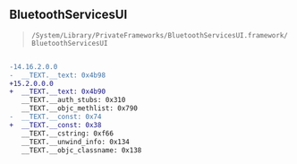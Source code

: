 ## BluetoothServicesUI

> `/System/Library/PrivateFrameworks/BluetoothServicesUI.framework/BluetoothServicesUI`

```diff

-14.16.2.0.0
-  __TEXT.__text: 0x4b98
+15.2.0.0.0
+  __TEXT.__text: 0x4b90
   __TEXT.__auth_stubs: 0x310
   __TEXT.__objc_methlist: 0x790
-  __TEXT.__const: 0x74
+  __TEXT.__const: 0x38
   __TEXT.__cstring: 0xf66
   __TEXT.__unwind_info: 0x134
   __TEXT.__objc_classname: 0x138

```
